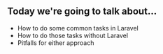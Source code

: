 Today we're going to talk about...
----------------------------------
- How to do some common tasks in Laravel
- How to do those tasks without Laravel
- Pitfalls for either approach
